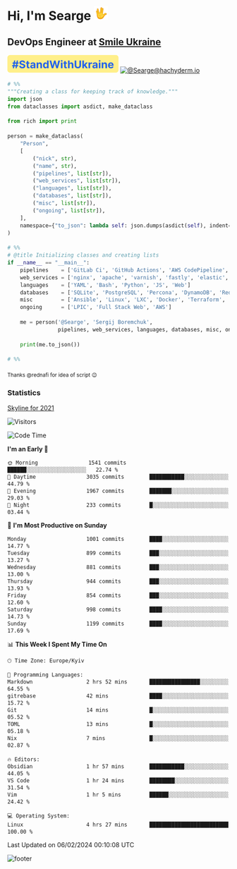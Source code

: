 # Hi, I'm Searge <img src="images/vulcan.webp" style="display: inline-block; margin: 0; height: 2rem" alt="Vulcan salute" />

## DevOps Engineer at [Smile Ukraine](https://smile-ukraine.com/en)

[![Stand With Ukraine](https://raw.githubusercontent.com/vshymanskyy/StandWithUkraine/main/badges/StandWithUkraine.svg)](https://stand-with-ukraine.pp.ua)
<a rel="me" href="https://hachyderm.io/@Searge">![@Searge@hachyderm.io](https://img.shields.io/badge/-@Searge-%232B90D9?logo=mastodon&logoColor=white)</a>

```python
# %%
"""Creating a class for keeping track of knowledge."""
import json
from dataclasses import asdict, make_dataclass

from rich import print

person = make_dataclass(
    "Person",
    [
        ("nick", str),
        ("name", str),
        ("pipelines", list[str]),
        ("web_services", list[str]),
        ("languages", list[str]),
        ("databases", list[str]),
        ("misc", list[str]),
        ("ongoing", list[str]),
    ],
    namespace={"to_json": lambda self: json.dumps(asdict(self), indent=4)},
)

# %%
# @title Initializing classes and creating lists
if __name__ == "__main__":
    pipelines    = ['GitLab Ci', 'GitHub Actions', 'AWS CodePipeline', 'Jenkins']
    web_services = ['nginx', 'apache', 'varnish', 'fastly', 'elastic', 'solr']
    languages    = ['YAML', 'Bash', 'Python', 'JS', 'Web']
    databases    = ['SQLite', 'PostgreSQL', 'Percona', 'DynamoDB', 'Redis']
    misc         = ['Ansible', 'Linux', 'LXC', 'Docker', 'Terraform', 'AWS']
    ongoing      = ['LPIC', 'Full Stack Web', 'AWS']

    me = person('@Searge', 'Sergij Boremchuk',
                pipelines, web_services, languages, databases, misc, ongoing)

    print(me.to_json())

# %%

```

<sub>Thanks @rednafi for idea of script :wink:</sub>

### Statistics

[Skyline for 2021](https://skyline.github.com/Searge/2021)

![Visitors](https://komarev.com/ghpvc/?username=searge&label=Profile%20views&color=0e75b6&style=flat) 
<!--START_SECTION:waka-->
![Code Time](http://img.shields.io/badge/Code%20Time-2%2C414%20hrs%2026%20mins-blue)

**I'm an Early 🐤** 

```text
🌞 Morning                1541 commits        ██████░░░░░░░░░░░░░░░░░░░   22.74 % 
🌆 Daytime                3035 commits        ███████████░░░░░░░░░░░░░░   44.79 % 
🌃 Evening                1967 commits        ███████░░░░░░░░░░░░░░░░░░   29.03 % 
🌙 Night                  233 commits         █░░░░░░░░░░░░░░░░░░░░░░░░   03.44 % 
```
📅 **I'm Most Productive on Sunday** 

```text
Monday                   1001 commits        ████░░░░░░░░░░░░░░░░░░░░░   14.77 % 
Tuesday                  899 commits         ███░░░░░░░░░░░░░░░░░░░░░░   13.27 % 
Wednesday                881 commits         ███░░░░░░░░░░░░░░░░░░░░░░   13.00 % 
Thursday                 944 commits         ███░░░░░░░░░░░░░░░░░░░░░░   13.93 % 
Friday                   854 commits         ███░░░░░░░░░░░░░░░░░░░░░░   12.60 % 
Saturday                 998 commits         ████░░░░░░░░░░░░░░░░░░░░░   14.73 % 
Sunday                   1199 commits        ████░░░░░░░░░░░░░░░░░░░░░   17.69 % 
```


📊 **This Week I Spent My Time On** 

```text
🕑︎ Time Zone: Europe/Kyiv

💬 Programming Languages: 
Markdown                 2 hrs 52 mins       ████████████████░░░░░░░░░   64.55 % 
gitrebase                42 mins             ████░░░░░░░░░░░░░░░░░░░░░   15.72 % 
Git                      14 mins             █░░░░░░░░░░░░░░░░░░░░░░░░   05.52 % 
TOML                     13 mins             █░░░░░░░░░░░░░░░░░░░░░░░░   05.18 % 
Nix                      7 mins              █░░░░░░░░░░░░░░░░░░░░░░░░   02.87 % 

🔥 Editors: 
Obsidian                 1 hr 57 mins        ███████████░░░░░░░░░░░░░░   44.05 % 
VS Code                  1 hr 24 mins        ████████░░░░░░░░░░░░░░░░░   31.54 % 
Vim                      1 hr 5 mins         ██████░░░░░░░░░░░░░░░░░░░   24.42 % 

💻 Operating System: 
Linux                    4 hrs 27 mins       █████████████████████████   100.00 % 
```


 Last Updated on 06/02/2024 00:10:08 UTC
<!--END_SECTION:waka-->

![footer](https://capsule-render.vercel.app/api?type=waving&color=gradient&customColorList=14,21&height=82&section=footer)
